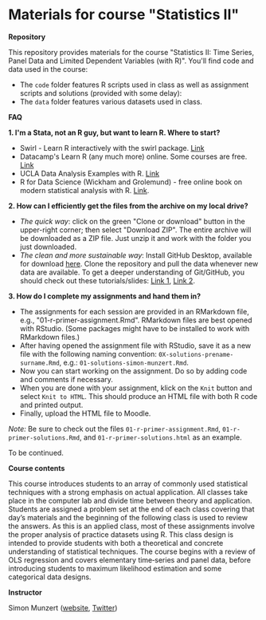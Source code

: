 # Materials for course "Statistics II"

**Repository**

This repository provides materials for the course "Statistics II: Time Series, Panel Data and Limited Dependent Variables (with R)". You'll find code and data used in the course:

- The `code` folder features R scripts used in class as well as assignment scripts and solutions (provided with some delay): 
- The `data` folder features various datasets used in class.

**FAQ**

**1. I'm a Stata, not an R guy, but want to learn R. Where to start?**

-  Swirl - Learn R interactively with the swirl package. [Link](https://moodle.hertie-school.org/mod/url/view.php?id=43128)
-  Datacamp's Learn R (any much more) online. Some courses are free. [Link](https://moodle.hertie-school.org/mod/url/view.php?id=43129)
-  UCLA Data Analysis Examples with R. [Link](https://moodle.hertie-school.org/mod/url/view.php?id=43130)
- R for Data Science (Wickham and Grolemund) - free online book on modern statistical analysis with R.
  [Link](https://moodle.hertie-school.org/mod/url/view.php?id=43131).

**2. How can I efficiently get the files from the archive on my local drive?**

- *The quick way*: click on the green "Clone or download" button in the upper-right corner; then select "Download ZIP". The entire archive will be downloaded as a ZIP file. Just unzip it and work with the folder you just downloaded.
- *The clean and more sustainable way*: Install GitHub Desktop, available for download [here](https://desktop.github.com/). Clone the repository and pull the data whenever new data are available. To get a deeper understanding of Git/GitHub, you should check out these tutorials/slides: [Link 1](https://speakerdeck.com/alicebartlett/git-for-humans), [Link 2](https://guides.github.com/activities/hello-world/).

**3. How do I complete my assignments and hand them in?**

- The assignments for each session are provided in an RMarkdown file, e.g., "01-r-primer-assignment.Rmd". RMarkdown files are best opened with RStudio. (Some packages might have to be installed to work with RMarkdown files.)
- After having opened the assignment file with RStudio, save it as a new file with the following naming convention: `0X-solutions-prename-surname.Rmd`, e.g.: `01-solutions-simon-munzert.Rmd`.
- Now you can start working on the assignment. Do so by adding code and comments if necessary.
- When you are done with your assignment, klick on the `Knit` button and select `Knit to HTML`. This should produce an HTML file with both R code and printed output.
- Finally, upload the HTML file to Moodle.

*Note:* Be sure to check out the files `01-r-primer-assignment.Rmd`, `01-r-primer-solutions.Rmd`, and `01-r-primer-solutions.html` as an example. 


To be continued.


**Course contents**

This course introduces students to an array of commonly used statistical techniques with a strong emphasis on actual application. All classes take place in the computer lab and divide time between theory and application. Students are assigned a problem set at the end of each class covering that day’s materials and the beginning of the following class is used to review the answers. As this is an applied class, most of these assignments involve the proper analysis of practice datasets using R. This class design is intended to provide students with both a theoretical and concrete understanding of statistical techniques. The course begins with a review of OLS regression and covers elementary time‐series and panel data, before introducing students to maximum likelihood estimation and some categorical data designs.

**Instructor** 

Simon Munzert ([website](https://simonmunzert.github.io), [Twitter](https://twitter.com/simonsaysnothin))

